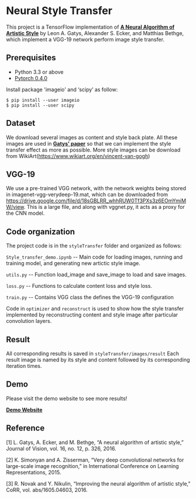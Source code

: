 # Neural Style Transfer
This project is a TensorFlow implementation of **[A Neural Algorithm of Artistic Style](https://arxiv.org/pdf/1508.06576.pdf)** by Leon A. Gatys, Alexander S. Ecker, and Matthias Bethge, which implement a VGG-19 network perform image style transfer.

## Prerequisites
- Python 3.3 or above
- [Pytorch 0.4.0](torch.org)

Install package 'imageio' and ‘scipy’ as follow:

```
$ pip install --user imageio
$ pip install --user scipy
```

## Dataset
We download several images as content and style back plate. All these images are used in **[Gatys' paper](https://arxiv.org/pdf/1508.06576.pdf)** so that we can implement the style transfer effect as more as possible.
More style images can be download from WikiArt(https://www.wikiart.org/en/vincent-van-gogh)

## VGG-19
We use a pre-trained VGG network, with the network weights being stored in imagenet-vgg-verydeep-19.mat, which can be downloaded from https://drive.google.com/file/d/18sGBLRR_whhRUW0Tf3PXs3z6EOmYmiMW/view. This is a large file, and along with vggnet.py, it acts as a proxy for the CNN model.

## Code organization
The project code is in the `styleTransfer` folder and organized as follows:

`Style_transfer_demo.ipynb`   --  Main code for loading images, running and training model, and generating new artictic style image. 

`utils.py`  --  Function load_image and save_image to load and save images.

`loss.py`   --  Functions to calculate content loss and style loss.

`train.py`  --  Contains VGG class the defines the VGG-19 configuration

Code in `optimizer` and `reconstruct` is used to show how the style transfer implemented by reconstructing content and style image after particular convolution layers. 

## Result
All corresponding results is saved in `styleTransfer/images/result`
Each result image is named by its style and content followed by its corresponding iteration times.

## Demo
Please visit the demo website to see more results!

**[Demo Website](https://sites.google.com/view/ece285-styletransfer/%E9%A6%96%E9%A1%B5?authuser=1)**

## Reference
[1] L. Gatys, A. Ecker, and M. Bethge, “A neural algorithm of artistic style,” Journal of Vision, vol. 16, no. 12, p. 326, 2016.

[2] K. Simonyan and A. Zisserman, “Very deep convolutional networks for large-scale image recognition,” in International Conference on Learning Representations, 2015.

[3] R. Novak and Y. Nikulin, “Improving the neural algorithm of artistic style,” CoRR, vol. abs/1605.04603, 2016.

